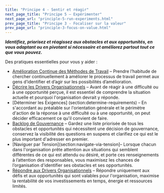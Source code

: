 ```yaml
---
title: "Principe 4 - Sentir et réagir"
next_page_title: "Principe 5 – Expérimenter"
next_page_url: "principle-5-run-experiments.html"
prev_page_title: "Principe 3 - Focaliser sur la valeur"
prev_page_url: "principle-3-focus-on-value.html"
---
```



**_Identifiez, priorisez et réagissez aux obstacles et aux opportunités, en vous adaptant ou en pivotant si nécessaire et améliorez partout tout ce que vous pouvez._**

Des pratiques essentielles pour vous y aider :

- [Amélioration Continue des Méthodes de Travail](continuous-improvement-of-work-process.html) – Prendre l’habitude de chercher continuellement à améliorer le processus de travail permet aux gens d’identifier et d’agir sur les possibilités d’amélioration.
- [Décrire les Drivers Organisationnels](section;describe-organizational-drivers)  – Avant de réagir à une difficulté ou à une opportunité perçue, il est essentiel de comprendre la situation actuelle et pourquoi l'organisation devrait y réponde.
- [Déterminer les Exigences] (section:determine-requirements) – En s'accordant au préalable sur l'orientation générale et le périmètre d'action de la réponse à une difficulté ou à une opportunité, on peut décider efficacement ce qu'il convient de faire.
- [Backlog de Gouvernance](governance-backlog.html) – Gardez une liste priorisée de tous les obstacles et opportunités qui nécessitent une décision de gouvernance, conservez la visibilité des questions en suspens et clarifiez ce qui est le plus important d'adresser en premier.
- [Naviguer par Tension](section:navigate-via-tension]– Lorsque chacun dans l'organisation prête attention aux situations qui semblent différentes de ce qui est attendu ou désiré, et porte ces renseignements à l’attention des responsables, vous maximisez les chances de l’organisation d'identifier ses obstacles et ses opportunités.
- [Répondre aux Drivers Organisationnels](respond-to-organizational-drivers.html) – Répondre uniquement aux défis et aux opportunités qui sont valables pour l'organisation, maximise la rentabilité de vos investissements en temps, énergie et ressources limités.
